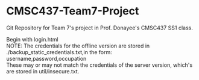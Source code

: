 # CMSC437-Team7-Project
Git Repository for Team 7's project in Prof. Donayee's CMSC437 SS1 class.

Begin with login.html<br>
NOTE: The credentials for the offline version are stored in ./backup_static_credentials.txt,in the form:<br>
username,password,occupation
<br>
These may or may not match the credentials of the server version, which's are stored in util/insecure.txt.